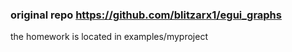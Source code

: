 ### original repo <https://github.com/blitzarx1/egui_graphs>
the homework is located in examples/myproject
